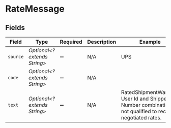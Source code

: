 # RateMessage


## Fields

| Field                                                                                                      | Type                                                                                                       | Required                                                                                                   | Description                                                                                                | Example                                                                                                    |
| ---------------------------------------------------------------------------------------------------------- | ---------------------------------------------------------------------------------------------------------- | ---------------------------------------------------------------------------------------------------------- | ---------------------------------------------------------------------------------------------------------- | ---------------------------------------------------------------------------------------------------------- |
| `source`                                                                                                   | *Optional<? extends String>*                                                                               | :heavy_minus_sign:                                                                                         | N/A                                                                                                        | UPS                                                                                                        |
| `code`                                                                                                     | *Optional<? extends String>*                                                                               | :heavy_minus_sign:                                                                                         | N/A                                                                                                        |                                                                                                            |
| `text`                                                                                                     | *Optional<? extends String>*                                                                               | :heavy_minus_sign:                                                                                         | N/A                                                                                                        | RatedShipmentWarning: User Id and Shipper Number combination is not qualified to receive negotiated rates. |